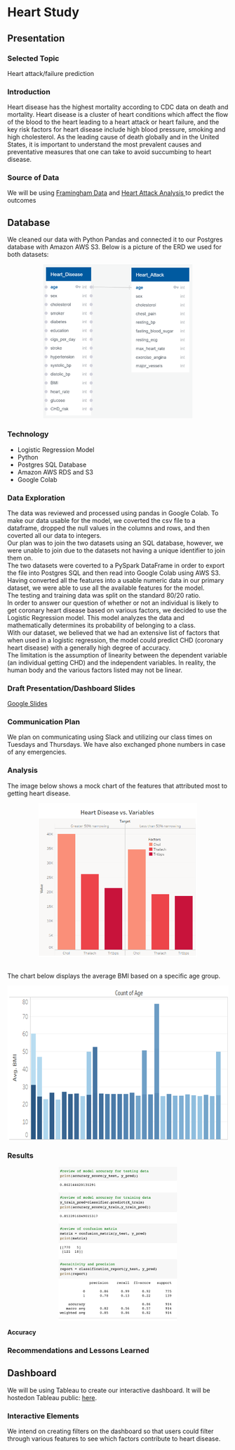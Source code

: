 # Heart Study

## Presentation

### Selected Topic 
Heart attack/failure prediction 

### Introduction 
Heart disease has the highest mortality according to CDC data on death and mortality. Heart disease is a cluster of heart conditions which affect the flow of the blood to the heart leading to a heart attack or heart failure, and the key risk factors for heart disease include high blood pressure, smoking and high cholesterol. As the leading cause of death globally and in the United States, it is important to understand the most prevalent causes and preventative measures that one can take to avoid succumbing to heart disease.

### Source of Data
We will be using [Framingham Data](https://www.kaggle.com/dileep070/heart-disease-prediction-using-logistic-regression) and [Heart Attack Analysis ](https://www.kaggle.com/rashikrahmanpritom/heart-attack-analysis-prediction-dataset) to predict the outcomes 

## Database
We cleaned our data with Python Pandas and connected it to our Postgres database with Amazon AWS S3. Below is a picture of the ERD we used for both datasets: 
<p align="center"><img src="https://github.com/echuung94/Heart_Study/blob/ncao/Resources/ERD.PNG" height="350"></p>

### Technology 
- Logistic Regression Model 
- Python
- Postgres SQL Database
- Amazon AWS RDS and S3
- Google Colab 


### Data Exploration
The data was reviewed and processed using pandas in Google Colab. To make our data usable for the model, we coverted the csv file to a dataframe, dropped the null values in the columns and rows, and then coverted all our data to integers. </br>
Our plan was to join the two datasets using an SQL database, however, we were unable to join due to the datasets not having a unique identifier to join them on. </br>
The two datasets were coverted to a PySpark DataFrame in order to export the file into Postgres SQL and then read into Google Colab using AWS S3. Having converted all the features into a usable numeric data in our primary dataset, we were able to use all the available features for the model. </br>
The testing and training data was split on the standard 80/20 ratio. </br>
In order to answer our question of whether or not an individual is likely to get coronary heart disease based on various factors, we decided to use the Logistic Regression model. This model analyzes the data and mathematically determines its probability of belonging to a class. </br>
With our dataset, we believed that we had an extensive list of factors that when used in a logistic regression, the model could predict CHD (coronary heart disease) with a generally high degree of accuracy. </br>
The limitation is the assumption of linearity between the dependent variable (an individual getting CHD) and the independent variables. In reality, the human body and the various factors listed may not be linear. </br>

### Draft Presentation/Dashboard Slides
[Google Slides](https://docs.google.com/presentation/d/1onFSrrHWJHMssUqCB5XmFOtxarz3dNbw-AfdVClvO5o/edit?usp=sharing)

### Communication Plan
We plan on communicating using Slack and utilizing our class times on Tuesdays and Thursdays. We have also exchanged phone numbers in case of any emergencies.

### Analysis
The image below shows a mock chart of the features that attributed most to getting heart disease. </br>
<p align="center"><img src="https://github.com/echuung94/Heart_Study/blob/main/Resources/age.png" height="350"></p></br>
The chart below displays the average BMI based on a specific age group.</br>
<p align="center"><img src="https://github.com/echuung94/Heart_Study/blob/main/Resources/age_avgbmi.png" height="350"></p>

### Results
<p align="center"><img src="https://github.com/echuung94/Heart_Study/blob/main/Resources/results.png" height="350"></p>
<b>Accuracy</b>

### Recommendations and Lessons Learned

## Dashboard
We will be using Tableau to create our interactive dashboard. It will be hostedon Tableau public: [here](https://public.tableau.com/profile/abigail.mwaura#!/vizhome/HeartStudy/HeartStudy?publish=yes).


### Interactive Elements
We intend on creating filters on the dashboard so that users could filter through various features to see which factors contribute to heart disease. 
